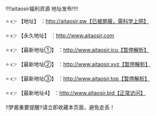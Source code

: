 ‼️‼️aitaosir福利资源 地址发布‼️‼️

⭐️ 👉 【地址】 ：http://aitaosir.pw【已被屏蔽，需科学上网】

⭐️ 👉 【永久地址】 ：http://www.aitaosir.com

⭐️ 👉 【最新地址①】 ：http://www.aitaosir.icu【暂停解析】

⭐️ 👉 【最新地址②】 ：http://www.aitaosir.xyz【暂停解析】

⭐️ 👉 【最新地址③】 ：http://www.aitaosir.top【暂停解析】

⭐️ 👉 【最新地址4】 ：http://www.aitaosir.bid【正常访问】

‼️梦酱重要提醒‼️请立即收藏本页面，避免走丢！
